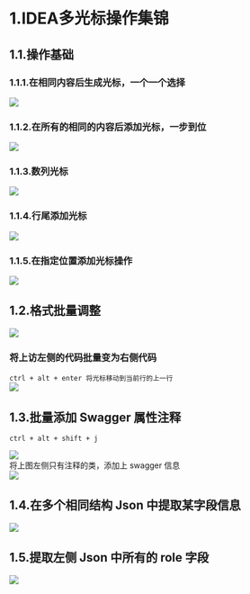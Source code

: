 # 1.IDEA多光标操作集锦

## 1.1.操作基础

### 1.1.1.在相同内容后生成光标，一个一个选择

![](/static/image/idea_alt_j-1589727619502.c6c9651d.gif)

### 1.1.2.在所有的相同的内容后添加光标，一步到位

![](/static/image/idea_alt_shift_ctrl_j.c1b6d800.gif)

### 1.1.3.数列光标

![](/static/image/idea_alt_mouse_move.4b63774f.gif)

### 1.1.4.行尾添加光标

![](/static/image/idea_alt_mouse_end.eede73d0.gif)

### 1.1.5.在指定位置添加光标操作

![](/static/image/idea_alt_shift_click.04cadc11.gif)

## 1.2.格式批量调整

![](/static/image/image-20200518225214627.851b7a0b.png)

### 将上访左侧的代码批量变为右侧代码

`ctrl + alt + enter 将光标移动到当前行的上一行`  
![](/static/image/idea_modify_comment.b79ff3f4.gif)

## 1.3.批量添加 Swagger 属性注释

```
ctrl + alt + shift + j
```

![](/static/image/image-20200518231043105.40a0708b.png)  
将上图左侧只有注释的类，添加上 swagger 信息  
![](/static/image/idea_modify_comment_swagger.f4a3c5ab.gif)

## 1.4.在多个相同结构 Json 中提取某字段信息

![](/static/image/image-20200518232431922.6f188470.png)

## 1.5.提取左侧 Json 中所有的 role 字段

![](/static/image/idea_modify_comment-1589815740852.9ae04b83.gif)

